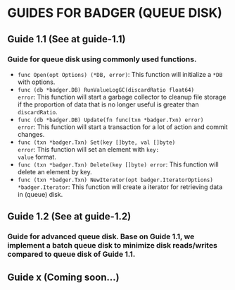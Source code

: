 # GUIDES FOR BADGER (QUEUE DISK)

## Guide 1.1 (See at guide-1.1)

### Guide for queue disk using commonly used functions.

- <code>func Open(opt Options) (*DB, error)</code>: This function will initialize a <code>*DB</code> with options.
- <code>func (db *badger.DB) RunValueLogGC(discardRatio float64) error</code>: This function will start a garbage collector to cleanup file storage if the proportion of data that is no longer useful is greater than <code>discardRatio</code>.
- <code>func (db *badger.DB) Update(fn func(txn *badger.Txn) error) error</code>: This function will start a transaction for a lot of action and commit changes.
- <code>func (txn *badger.Txn) Set(key []byte, val []byte) error</code>: This function will set an element with <code>key: value</code> format.
- <code>func (txn *badger.Txn) Delete(key []byte) error</code>: This function will delete an element by key.
- <code>func (txn *badger.Txn) NewIterator(opt badger.IteratorOptions) *badger.Iterator</code>: This function will create a iterator for retrieving data in (queue) disk.

## Guide 1.2 (See at guide-1.2)

### Guide for advanced queue disk. Base on Guide 1.1, we implement a batch queue disk to minimize disk reads/writes compared to queue disk of Guide 1.1.

## Guide x (Coming soon...)